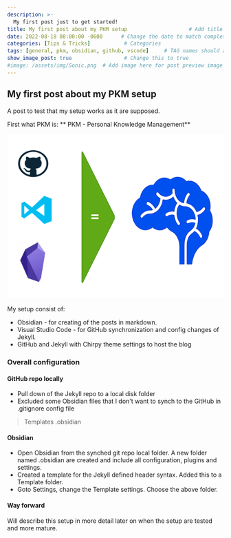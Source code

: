 ```yaml
---
description: >-
  My first post just to get started!
title: My first post about my PKM setup                    # Add title of the machine here
date: 2022-08-18 08:00:00 -0600      # Change the date to match completion date
categories: [Tips & Tricks]           # Categories
tags: [general, pkm, obsidian, github, vscode]     # TAG names should always be lowercase; add relevant tags
show_image_post: true                 # Change this to true
#image: /assets/img/Sonic.png  # Add image here for post preview image
---
```



## My first post about my PKM setup
A post to test that my setup works as it are supposed.

First what PKM is: ** PKM - Personal Knowledge Management**

![[../../assets/img/20220819-PKM_overview.png]](/assets/img/20220819-PKM_overview.png)

My setup consist of:
- Obsidian - for creating of the posts in markdown.
- Visual Studio Code - for GitHub synchronization and config changes of Jekyll.
- GitHub and Jekyll with Chirpy theme settings to host the blog


### Overall configuration

#### GitHub repo locally
- Pull down of the Jekyll repo to a local disk folder
- Excluded some Obsidian files that I don't want to synch to the GitHub in .gitignore config file

> Templates
> .obsidian


#### Obsidian
- Open Obsidian from the synched git repo local folder. A new folder named .obsidian are created and include all configuration, plugins and settings.
- Created a template for the Jekyll defined header syntax. Added this to a Template folder.
- Goto Settings, change the Template settings. Choose the above folder.


#### Way forward
Will describe this setup in more detail later on when the setup are tested and more mature.